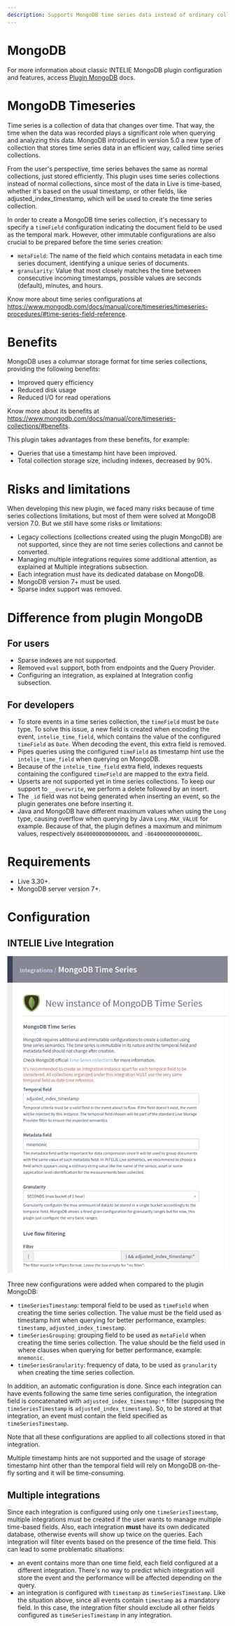 ```yaml
---
description: Supports MongoDB time series data instead of ordinary collections. It takes advantage of the nature of time-based data ingested into INTELIE Live, whether ordered by timestamp or other fields, like adjusted_index_timestamp.
---
```


# MongoDB

For more information about classic INTELIE MongoDB plugin configuration and features, access [Plugin MongoDB](./mongodb.md) docs.  

# MongoDB Timeseries

Time series is a collection of data that changes over time. That way, the time when the data was recorded plays a significant role when querying and analyzing this data. MongoDB introduced in version 5.0 a new type of collection that stores time series data in an efficient way, called time series collections. 

From the user's perspective, time series behaves the same as normal collections, just stored efficiently. This plugin uses time series collections instead of normal collections, since most of the data in Live is time-based, whether it's based on the usual timestamp, or other fields, like adjusted_index_timestamp, which will be used to create the time series collection. 
  
In order to create a MongoDB time series collection, it's necessary to specify a `timeField` configuration indicating the document field to be used as the temporal mark. However, other immutable configurations are also crucial to be prepared before the time series creation: 
- `metaField`: The name of the field which contains metadata in each time series document, identifying a unique series of documents. 
- `granularity`: Value that most closely matches the time between consecutive incoming timestamps, possible values are seconds (default), minutes, and hours. 

Know more about time series configurations at https://www.mongodb.com/docs/manual/core/timeseries/timeseries-procedures/#time-series-field-reference. 

# Benefits 

MongoDB uses a columnar storage format for time series collections, providing the following benefits: 
- Improved query efficiency 
- Reduced disk usage 
- Reduced I/O for read operations 

Know more about its benefits at https://www.mongodb.com/docs/manual/core/timeseries-collections/#benefits.

This plugin takes advantages from these benefits, for example: 

- Queries that use a timestamp hint have been improved.
- Total collection storage size, including indexes, decreased by 90%.

# Risks and limitations 

  

When developing this new plugin, we faced many risks because of time series collections limitations, but most of them were solved at MongoDB version 7.0. But we still have some risks or limitations: 

- Legacy collections (collections created using the plugin MongoDB) are not supported, since they are not time series collections and cannot be converted. 
- Managing multiple integrations requires some additional attention, as explained at Multiple integrations subsection. 
- Each integration must have its dedicated database on MongoDB. 
- MongoDB version 7+ must be used. 
- Sparse index support was removed. 

# Difference from plugin MongoDB 

## For users   

- Sparse indexes are not supported. 
- Removed `eval` support, both from endpoints and the Query Provider. 
- Configuring an integration, as explained at Integration config subsection. 

## For developers 

- To store events in a time series collection, the `timeField` must be `Date` type. To solve this issue, a new field is created when encoding the event, `intelie_time_field`, which contains the value of the configured `timeField` as `Date`. When decoding the event, this extra field is removed. 
- Pipes queries using the configured `timeField` as timestamp hint use the `intelie_time_field` when querying on MongoDB. 
- Because of the `intelie_time_field` extra field, indexes requests containing the configured `timeField` are mapped to the extra field. 
- Upserts are not supported yet in time series collections. To keep our support to `__overwrite`, we perform a delete followed by an insert. 
- The `_id` field was not being generated when inserting an event, so the plugin generates one before inserting it. 
- Java and MongoDB have different maximum values when using the `Long` type, causing overflow when querying by Java `Long.MAX_VALUE` for example. Because of that, the plugin defines a maximum and minimum values, respectively `8640000000000000L` and `-8640000000000000L`. 

# Requirements 

- Live 3.30+. 
- MongoDB server version 7+. 

# Configuration

## INTELIE Live Integration

![INTELIE MongoDB Timeseries plugin configuration](../.gitbook/assets/mongodb-timeseries-ui-configuration.png)

Three new configurations were added when compared to the plugin MongoDB: 
- `timeSeriesTimestamp`: temporal field to be used as `timeField` when creating the time series collection. The value must be the field used as timestamp hint when querying for better performance, examples: `timestamp`, `adjusted_index_timestamp`. 
- `timeSeriesGrouping`: grouping field to be used as `metaField` when creating the time series collection. The value should be the field used in where clauses when querying for better performance, example: `mnemonic`. 
- `timeSeriesGranularity`: frequency of data, to be used as `granularity` when creating the time series collection. 

In addition, an automatic configuration is done. Since each integration can have events following the same time series configuration, the integration field is concatenated with `adjusted_index_timestamp:*` filter (supposing the `timeSeriesTimestamp` is `adjusted_index_timestamp`). So, to be stored at that integration, an event must contain the field specified as `timeSeriesTimestamp`. 

Note that all these configurations are applied to all collections stored in that integration. 

Multiple timestamp hints are not supported and the usage of storage timestamp hint other than the temporal field will rely on MongoDB on-the-fly sorting and it will be time-consuming. 

## Multiple integrations 

Since each integration is configured using only one `timeSeriesTimestamp`, multiple integrations must be created if the user wants to manage multiple time-based fields. Also, each integration **must** have its own dedicated database, otherwise events will show up twice on the queries. Each integration will filter events based on the presence of the time field. This can lead to some problematic situations: 

- an event contains more than one time field, each field configured at a different integration. There's no way to predict which integration will store the event and the performance will be affected depending on the query. 
- an integration is configured with `timestamp` as `timeSeriesTimestamp`. Like the situation above, since all events contain `timestamp` as a mandatory field. In this case, the integration filter should exclude all other fields configured as `timeSeriesTimestamp` in any integration.
